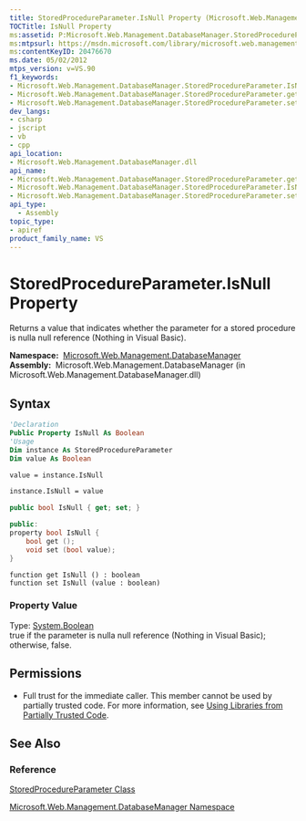```yaml
---
title: StoredProcedureParameter.IsNull Property (Microsoft.Web.Management.DatabaseManager)
TOCTitle: IsNull Property
ms:assetid: P:Microsoft.Web.Management.DatabaseManager.StoredProcedureParameter.IsNull
ms:mtpsurl: https://msdn.microsoft.com/library/microsoft.web.management.databasemanager.storedprocedureparameter.isnull(v=VS.90)
ms:contentKeyID: 20476670
ms.date: 05/02/2012
mtps_version: v=VS.90
f1_keywords:
- Microsoft.Web.Management.DatabaseManager.StoredProcedureParameter.IsNull
- Microsoft.Web.Management.DatabaseManager.StoredProcedureParameter.get_IsNull
- Microsoft.Web.Management.DatabaseManager.StoredProcedureParameter.set_IsNull
dev_langs:
- csharp
- jscript
- vb
- cpp
api_location:
- Microsoft.Web.Management.DatabaseManager.dll
api_name:
- Microsoft.Web.Management.DatabaseManager.StoredProcedureParameter.get_IsNull
- Microsoft.Web.Management.DatabaseManager.StoredProcedureParameter.IsNull
- Microsoft.Web.Management.DatabaseManager.StoredProcedureParameter.set_IsNull
api_type:
  - Assembly
topic_type:
- apiref
product_family_name: VS
---
```


# StoredProcedureParameter.IsNull Property

Returns a value that indicates whether the parameter for a stored procedure is nulla null reference (Nothing in Visual Basic).

**Namespace:**  [Microsoft.Web.Management.DatabaseManager](microsoft-web-management-databasemanager-namespace.md)  
**Assembly:**  Microsoft.Web.Management.DatabaseManager (in Microsoft.Web.Management.DatabaseManager.dll)

## Syntax

```vb
'Declaration
Public Property IsNull As Boolean
'Usage
Dim instance As StoredProcedureParameter
Dim value As Boolean

value = instance.IsNull

instance.IsNull = value
```

```csharp
public bool IsNull { get; set; }
```

```cpp
public:
property bool IsNull {
    bool get ();
    void set (bool value);
}
```

```jscript
function get IsNull () : boolean
function set IsNull (value : boolean)
```

### Property Value

Type: [System.Boolean](https://msdn.microsoft.com/library/a28wyd50)  
true if the parameter is nulla null reference (Nothing in Visual Basic); otherwise, false.  

## Permissions

  - Full trust for the immediate caller. This member cannot be used by partially trusted code. For more information, see [Using Libraries from Partially Trusted Code](https://msdn.microsoft.com/library/8skskf63).

## See Also

### Reference

[StoredProcedureParameter Class](storedprocedureparameter-class-microsoft-web-management-databasemanager.md)

[Microsoft.Web.Management.DatabaseManager Namespace](microsoft-web-management-databasemanager-namespace.md)

